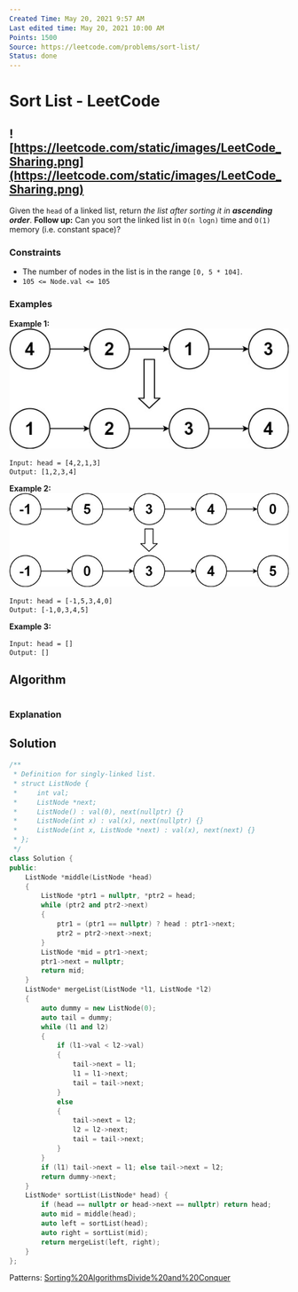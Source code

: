 ```yaml
---
Created Time: May 20, 2021 9:57 AM
Last edited time: May 20, 2021 10:00 AM
Points: 1500
Source: https://leetcode.com/problems/sort-list/
Status: done
---
```


# Sort List - LeetCode

![https://leetcode.com/static/images/LeetCode_Sharing.png](https://leetcode.com/static/images/LeetCode_Sharing.png)
---
Given the `head` of a linked list, return *the list after sorting it in **ascending order***.
**Follow up:** Can you sort the linked list in `O(n logn)` time and `O(1)` memory (i.e. constant space)?
### Constraints
- The number of nodes in the list is in the range `[0, 5 * 104]`.
- `105 <= Node.val <= 105`
### **Examples**
**Example 1:**
![Sort%20List%20-%20LeetCode%20af8cc0f2d5a24a1e814ca1a4dee7f3f1/sort_list_1.jpg](Sort%20List%20-%20LeetCode%20af8cc0f2d5a24a1e814ca1a4dee7f3f1/sort_list_1.jpg)
```
Input: head = [4,2,1,3]
Output: [1,2,3,4]
```
**Example 2:**
![Sort%20List%20-%20LeetCode%20af8cc0f2d5a24a1e814ca1a4dee7f3f1/sort_list_2.jpg](Sort%20List%20-%20LeetCode%20af8cc0f2d5a24a1e814ca1a4dee7f3f1/sort_list_2.jpg)
```
Input: head = [-1,5,3,4,0]
Output: [-1,0,3,4,5]
```
**Example 3:**
```
Input: head = []
Output: []
```
## Algorithm
```python
```
### Explanation
## Solution
```cpp
/**
 * Definition for singly-linked list.
 * struct ListNode {
 *     int val;
 *     ListNode *next;
 *     ListNode() : val(0), next(nullptr) {}
 *     ListNode(int x) : val(x), next(nullptr) {}
 *     ListNode(int x, ListNode *next) : val(x), next(next) {}
 * };
 */
class Solution {
public:
    ListNode *middle(ListNode *head)
    {
        ListNode *ptr1 = nullptr, *ptr2 = head; 
        while (ptr2 and ptr2->next)
        {
            ptr1 = (ptr1 == nullptr) ? head : ptr1->next; 
            ptr2 = ptr2->next->next;
        }
        ListNode *mid = ptr1->next;
        ptr1->next = nullptr; 
        return mid; 
    }
    ListNode* mergeList(ListNode *l1, ListNode *l2)
    {
        auto dummy = new ListNode(0); 
        auto tail = dummy; 
        while (l1 and l2)
        {
            if (l1->val < l2->val)
            {
                tail->next = l1;
                l1 = l1->next; 
                tail = tail->next; 
            }
            else
            {
                tail->next = l2; 
                l2 = l2->next; 
                tail = tail->next; 
            }
        }
        if (l1) tail->next = l1; else tail->next = l2;
        return dummy->next; 
    }
    ListNode* sortList(ListNode* head) {
        if (head == nullptr or head->next == nullptr) return head; 
        auto mid = middle(head); 
        auto left = sortList(head);
        auto right = sortList(mid); 
        return mergeList(left, right); 
    }
};
```
Patterns: [Sorting%20Algorithms](Sorting%20Algorithms.md)[Divide%20and%20Conquer](Divide%20and%20Conquer.md)